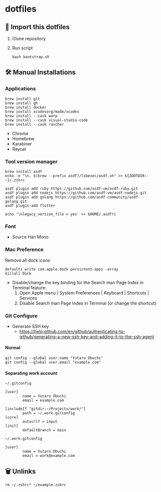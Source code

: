 # dotfiles

## 🚀 Import this dotfiles

1. Clone repository

1. Run script
    ```
    bash bootstrap.sh
    ```


## 🛠 Manual Installations

### Applications

```shell
brew install git
brew install gh
brew install docker
brew install xcodesorg/made/xcodes
brew install --cask warp
brew install --cask visual-studio-code
brew install --cask rancher
```

- Chrome
- Homebrew
- Karabiner
- Raycat

### Tool version manager

```shell
brew install asdf
echo -e "\n. $(brew --prefix asdf)/libexec/asdf.sh" >> ${ZDOTDIR:-~}/.zshrc
```
```shell
asdf plugin add ruby https://github.com/asdf-vm/asdf-ruby.git
asdf plugin add nodejs https://github.com/asdf-vm/asdf-nodejs.git
asdf plugin add golang https://github.com/asdf-community/asdf-golang.git
asdf plugin-add flutter
```
```shell
echo '\nlegacy_version_file = yes' >> $HOME/.asdfrc
```

### Font

- Source Han Mono

### Mac Preference

Remove all dock icons
```shell
defaults write com.apple.dock persistent-apps -array
killall Dock
```

- Disable/change the key binding for the Search man Page Index in Terminal feature:
  1. Open Apple menu | System Preferences | Keyboard | Shortcuts | Services
  1. Disable Search man Page Index in Terminal (or change the shortcut)

### Git Configure

- Generate SSH key
    - https://help.github.com/en/github/authenticating-to-github/generating-a-new-ssh-key-and-adding-it-to-the-ssh-agent

#### Normal

```
git config --global user.name "Yutaro Obuchi"
git config --global user.email "example.com"
```

#### Separating work account

`~/.gitconfig`
```
[user]
        name = Yutaro Obuchi
        email = example.com

[includeIf "gitdir:~/Projects/work/"]
        path = ~/.work.gitconfig
[core]
        autocrlf = input
[init]
        defaultBranch = main
```

`~/.work.gitconfig`
```
[user]
        name = Yutaro Obuchi
        email = work@example.com
```

## 🗑 Unlinks

```
rm ~/.zshrc* ~/example.zshrc
```
